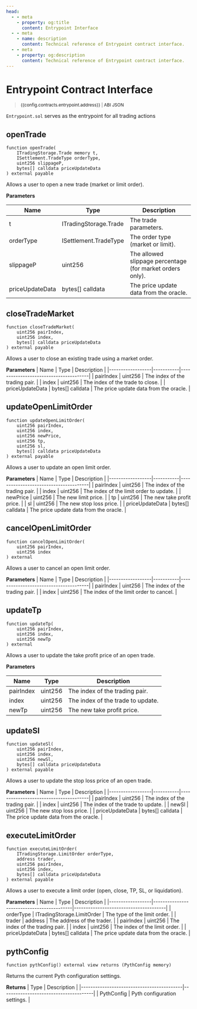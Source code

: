 ```yaml
---
head:
  - - meta
    - property: og:title
      content: Entrypoint Interface
  - - meta
    - name: description
      content: Technical reference of Entrypoint contract interface.
  - - meta
    - property: og:description
      content: Technical reference of Entrypoint contract interface.
---
```


<script setup>
  import config from '@berachain/config/constants.json';
</script>

# Entrypoint Contract Interface

> <small><a target="_blank" :href="config.mainnet.dapps.berascan.url + 'address/' + config.contracts.entrypoint.address">{{config.contracts.entrypoint.address}}</a><span v-if="config.contracts.entrypoint.abi">&nbsp;|&nbsp;<a target="_blank" :href="config.contracts.entrypoint.abi">ABI JSON</a></span></small>

`Entrypoint.sol` serves as the entrypoint for all trading actions

## openTrade

```solidity
function openTrade(
    ITradingStorage.Trade memory t,
    ISettlement.TradeType orderType,
    uint256 slippageP,
    bytes[] calldata priceUpdateData
) external payable
```

Allows a user to open a new trade (market or limit order).

**Parameters**

| Name            | Type                  | Description                                               |
| --------------- | --------------------- | --------------------------------------------------------- |
| t               | ITradingStorage.Trade | The trade parameters.                                     |
| orderType       | ISettlement.TradeType | The order type (market or limit).                         |
| slippageP       | uint256               | The allowed slippage percentage (for market orders only). |
| priceUpdateData | bytes[] calldata      | The price update data from the oracle.                    |

## closeTradeMarket

```solidity
function closeTradeMarket(
    uint256 pairIndex,
    uint256 index,
    bytes[] calldata priceUpdateData
) external payable
```

Allows a user to close an existing trade using a market order.

**Parameters**
| Name | Type | Description |
|------------------|-----------|---------------------------------------|
| pairIndex | uint256 | The index of the trading pair. |
| index | uint256 | The index of the trade to close. |
| priceUpdateData | bytes[] calldata | The price update data from the oracle. |

## updateOpenLimitOrder

```solidity
function updateOpenLimitOrder(
    uint256 pairIndex,
    uint256 index,
    uint256 newPrice,
    uint256 tp,
    uint256 sl,
    bytes[] calldata priceUpdateData
) external payable
```

Allows a user to update an open limit order.

**Parameters**
| Name | Type | Description |
|------------------|-----------|---------------------------------------|
| pairIndex | uint256 | The index of the trading pair. |
| index | uint256 | The index of the limit order to update. |
| newPrice | uint256 | The new limit price. |
| tp | uint256 | The new take profit price. |
| sl | uint256 | The new stop loss price. |
| priceUpdateData | bytes[] calldata | The price update data from the oracle. |

## cancelOpenLimitOrder

```solidity
function cancelOpenLimitOrder(
    uint256 pairIndex,
    uint256 index
) external
```

Allows a user to cancel an open limit order.

**Parameters**
| Name | Type | Description |
|------------------|-----------|---------------------------------------|
| pairIndex | uint256 | The index of the trading pair. |
| index | uint256 | The index of the limit order to cancel. |

## updateTp

```solidity
function updateTp(
    uint256 pairIndex,
    uint256 index,
    uint256 newTp
) external
```

Allows a user to update the take profit price of an open trade.

**Parameters**

| Name      | Type    | Description                       |
| --------- | ------- | --------------------------------- |
| pairIndex | uint256 | The index of the trading pair.    |
| index     | uint256 | The index of the trade to update. |
| newTp     | uint256 | The new take profit price.        |

## updateSl

```solidity
function updateSl(
    uint256 pairIndex,
    uint256 index,
    uint256 newSl,
    bytes[] calldata priceUpdateData
) external payable
```

Allows a user to update the stop loss price of an open trade.

**Parameters**
| Name | Type | Description |
|------------------|-----------|---------------------------------------|
| pairIndex | uint256 | The index of the trading pair. |
| index | uint256 | The index of the trade to update. |
| newSl | uint256 | The new stop loss price. |
| priceUpdateData | bytes[] calldata | The price update data from the oracle. |

## executeLimitOrder

```solidity
function executeLimitOrder(
    ITradingStorage.LimitOrder orderType,
    address trader,
    uint256 pairIndex,
    uint256 index,
    bytes[] calldata priceUpdateData
) external payable
```

Allows a user to execute a limit order (open, close, TP, SL, or liquidation).

**Parameters**
| Name | Type | Description |
|------------------|-------------------------------------------|---------------------------------------|
| orderType | ITradingStorage.LimitOrder | The type of the limit order. |
| trader | address | The address of the trader. |
| pairIndex | uint256 | The index of the trading pair. |
| index | uint256 | The index of the limit order. |
| priceUpdateData | bytes[] calldata | The price update data from the oracle. |

## pythConfig

```solidity
function pythConfig() external view returns (PythConfig memory)
```

Returns the current Pyth configuration settings.

**Returns**
| Type | Description |
|-------------------------------------------|---------------------------------------|
| PythConfig | Pyth configuration settings. |
